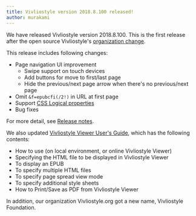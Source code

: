 ```yaml
---
title: Vivliostyle version 2018.8.100 released!
author: murakami
---
```


We have released Vivliostyle version 2018.8.100. This is the first release after the open source Vivliostyle's [organization change](https://vivliostyle.org/blog/2018/03/26/a-new-beginning/).

This release includes following changes:

- Page navigation UI improvement
  - Swipe support on touch devices
  - Add buttons for move to first/last page
  - Hide the previous/next page arrow when there's no previous/next page
- Omit `&f=epubcfi(/2!)` in URL at first page
- Support [CSS Logical properties](https://www.w3.org/TR/css-logical-1/)
- Bug fixes

For more detail, see [Release notes](https://github.com/vivliostyle/vivliostyle/releases).

We also updated [Vivliostyle Viewer User's Guide](https://vivliostyle.org/docs/user-guide/), which has the following contents:

- How to use (on local environment, or online Vivliostyle Viewer)
- Specifying the HTML file to be displayed in Vivliostyle Viewer
- To display an EPUB
- To specify multiple HTML files
- To specify page spread view mode
- To specify additional style sheets
- How to Print/Save as PDF from Vivliostyle Viewer

In addition, our organization Vivliostyle.org got a new name, Vivliostyle Foundation.
